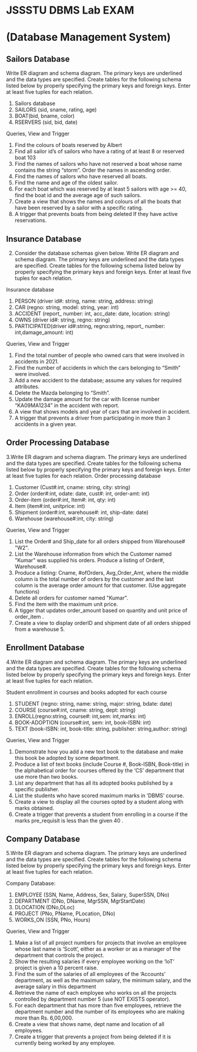 # JSSSTU DBMS Lab EXAM 
# (Database Management System)

## Sailors Database 

Write ER diagram and schema diagram. The primary keys are underlined and the data types are specified.
Create tables for the following schema listed below by properly specifying the primary keys and foreign keys.
Enter at least five tuples for each relation.
1.  Sailors database
2.  SAILORS (sid, sname, rating, age)
3.  BOAT(bid, bname, color)
4.  RSERVERS (sid, bid, date)

Queries, View and Trigger
1. Find the colours of boats reserved by Albert 
2. Find all sailor id’s of sailors who have a rating of at least 8 or reserved boat 103 
3. Find the names of sailors who have not reserved a boat whose name contains the string “storm”. Order the names in ascending order. 
4. Find the names of sailors who have reserved all boats. 
5. Find the name and age of the oldest sailor. 
6. For each boat which was reserved by at least 5 sailors with age >= 40, find the boat id and the average age of such sailors. 
7. Create a view that shows the names and colours of all the boats that have been reserved by a sailor with a specific rating.
8. A trigger that prevents boats from being deleted If they have active reservations. 

## Insurance Database 
2. Consider the database schemas given below.
Write ER diagram and schema diagram. The primary keys are underlined and the data types are specified.
Create tables for the following schema listed below by properly specifying the primary keys and foreign keys.
Enter at least five tuples for each relation.

Insurance database
1. PERSON (driver id#: string, name: string, address: string)
2. CAR (regno: string, model: string, year: int)
3. ACCIDENT (report_ number: int, acc_date: date, location: string)
4. OWNS (driver id#: string, regno: string)
5. PARTICIPATED(driver id#:string, regno:string, report_ number: int,damage_amount: int)

Queries, View and Trigger
1. Find the total number of people who owned cars that were involved in accidents in 2021. 
2. Find the number of accidents in which the cars belonging to “Smith” were involved.  
3. Add a new accident to the database; assume any values for required attributes.  
4. Delete the Mazda belonging to “Smith”.  
5. Update the damage amount for the car with license number “KA09MA1234” in the accident with report. 
6. A view that shows models and year of cars that are involved in accident. 
7. A trigger that prevents a driver from participating in more than 3 accidents in a given year.

## Order Processing Database 
3.Write ER diagram and schema diagram. The primary keys are underlined and the data types are specified.
Create tables for the following schema listed below by properly specifying the primary keys and foreign keys.
Enter at least five tuples for each relation.
Order processing database

1. Customer (Cust#:int, cname: string, city: string)
2. Order (order#:int, odate: date, cust#: int, order-amt: int)
3. Order-item (order#:int, Item#: int, qty: int)
4. Item (item#:int, unitprice: int)
5. Shipment (order#:int, warehouse#: int, ship-date: date)
6. Warehouse (warehouse#:int, city: string)

Queries, View and Trigger

1. List the Order# and Ship\_date for all orders shipped from Warehouse# "W2". 
2. List the Warehouse information from which the Customer named "Kumar" was supplied his orders. Produce a listing of Order#, Warehouse#. 
3. Produce a listing: Cname, #ofOrders, Avg\_Order\_Amt, where the middle column is the total number of orders by the customer and the last column is the average order amount for that customer. (Use aggregate functions) 
4. Delete all orders for customer named "Kumar". 
5. Find the item with the maximum unit price. 
6. A tigger that updates order_amount based on quantity and unit price of order\_item .
7. Create a view to display orderID and shipment date of all orders shipped from a warehouse 5.

## Enrollment Database 
4.Write ER diagram and schema diagram. The primary keys are underlined and the data types are specified.
Create tables for the following schema listed below by properly specifying the primary keys and foreign keys.
Enter at least five tuples for each relation.

Student enrollment in courses and books adopted for each course
1. STUDENT (regno: string, name: string, major: string, bdate: date)
2. COURSE (course#:int, cname: string, dept: string)
3. ENROLL(regno:string, course#: int,sem: int,marks: int)
4. BOOK-ADOPTION (course#:int, sem: int, book-ISBN: int)
5. TEXT (book-ISBN: int, book-title: string, publisher: string,author: string)

Queries, View and Trigger
1. Demonstrate how you add a new text book to the database and make this book be adopted by some department.  
2. Produce a list of text books (include Course #, Book-ISBN, Book-title) in the alphabetical order for courses offered by the ‘CS’ department that use more than two books.  
3. List any department that has all its adopted books published by a specific publisher. 
4. List the students who have scored maximum marks in ‘DBMS’ course. 
5. Create a view to display all the courses opted by a student along with marks obtained.
6. Create a trigger that prevents a student from enrolling in a course if the marks pre_requisit is less than the given 40 . 

## Company Database 

5.Write ER diagram and schema diagram. The primary keys are underlined and the data types are specified.
Create tables for the following schema listed below by properly specifying the primary keys and foreign keys.
Enter at least five tuples for each relation.

Company Database:
1. EMPLOYEE (SSN, Name, Address, Sex, Salary, SuperSSN, DNo)
2. DEPARTMENT (DNo, DName, MgrSSN, MgrStartDate)
3. DLOCATION (DNo,DLoc)
4. PROJECT (PNo, PName, PLocation, DNo)
5. WORKS_ON (SSN, PNo, Hours)

Queries, View and Trigger
1. Make a list of all project numbers for projects that involve an employee whose last name is ‘Scott’, either as a worker or as a manager of the department that controls the project.  
2. Show the resulting salaries if every employee working on the ‘IoT’ project is given a 10 percent raise.  
3. Find the sum of the salaries of all employees of the ‘Accounts’ department, as well as the maximum salary, the minimum salary, and the average salary in this department  
4. Retrieve the name of each employee who works on all the projects controlled by department number 5 (use NOT EXISTS operator). 
5. For each department that has more than five employees, retrieve the department number and the number of its employees who are making more than Rs. 6,00,000. 
6. Create a view that shows name, dept name and location of all employees. 
7. Create a trigger that prevents a project from being deleted if it is currently being worked by any employee.
